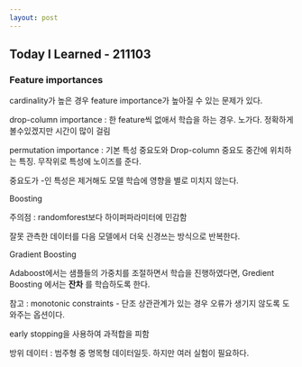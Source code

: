 ```yaml
---
layout: post
---
```


## Today I Learned - 211103

### Feature importances

cardinality가 높은 경우 feature importance가 높아질 수 있는 문제가 있다.

drop-column importance : 한 feature씩 없애서 학습을 하는 경우. 노가다. 정확하게 볼수있겠지만 시간이 많이 걸림

permutation importance : 기본 특성 중요도와 Drop-column 중요도 중간에 위치하는 특징. 무작위로 특성에 노이즈를 준다. 

중요도가 -인 특성은 제거해도 모델 학습에 영향을 별로 미치지 않는다.

Boosting

주의점 : randomforest보다 하이퍼파라미터에 민감함

잘못 관측한 데이터를 다음 모델에서 더욱 신경쓰는 방식으로 반복한다.

Gradient Boosting

Adaboost에서는 샘플들의 가중치를 조절하면서 학습을 진행하였다면, Gredient Boosting 에서는 **잔차** 를 학습하도록 한다. 

참고 : monotonic constraints - 단조 상관관계가 있는 경우 오류가 생기지 않도록 도와주는 옵션이다.

early stopping을 사용하여 과적합을 피함

방위 데이터 : 범주형 중 명목형 데이터일듯. 하지만 여러 실험이 필요하다. 